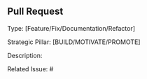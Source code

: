 ## Pull Request

Type: [Feature/Fix/Documentation/Refactor]

Strategic Pillar: [BUILD/MOTIVATE/PROMOTE]

Description:

Related Issue: # 